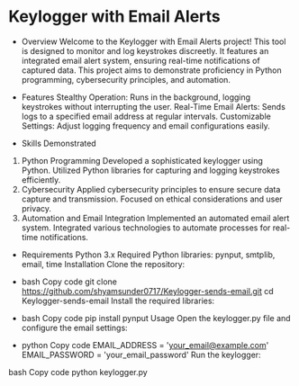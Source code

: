 # Keylogger with Email Alerts
- Overview
Welcome to the Keylogger with Email Alerts project! This tool is designed to monitor and log keystrokes discreetly. It features an integrated email alert system, ensuring real-time notifications of captured data. This project aims to demonstrate proficiency in Python programming, cybersecurity principles, and automation.

- Features
Stealthy Operation: Runs in the background, logging keystrokes without interrupting the user.
Real-Time Email Alerts: Sends logs to a specified email address at regular intervals.
Customizable Settings: Adjust logging frequency and email configurations easily.
- Skills Demonstrated
1. Python Programming
Developed a sophisticated keylogger using Python.
Utilized Python libraries for capturing and logging keystrokes efficiently.
2. Cybersecurity
Applied cybersecurity principles to ensure secure data capture and transmission.
Focused on ethical considerations and user privacy.
3. Automation and Email Integration
Implemented an automated email alert system.
Integrated various technologies to automate processes for real-time notifications.
- Requirements
Python 3.x
Required Python libraries: pynput, smtplib, email, time
Installation
Clone the repository:

- bash
Copy code
git clone https://github.com/shyamsunder0717/Keylogger-sends-email.git
cd Keylogger-sends-email
Install the required libraries:

- bash
Copy code
pip install pynput
Usage
Open the keylogger.py file and configure the email settings:

- python
Copy code
EMAIL_ADDRESS = 'your_email@example.com'
EMAIL_PASSWORD = 'your_email_password'
Run the keylogger:

bash
Copy code
python keylogger.py
